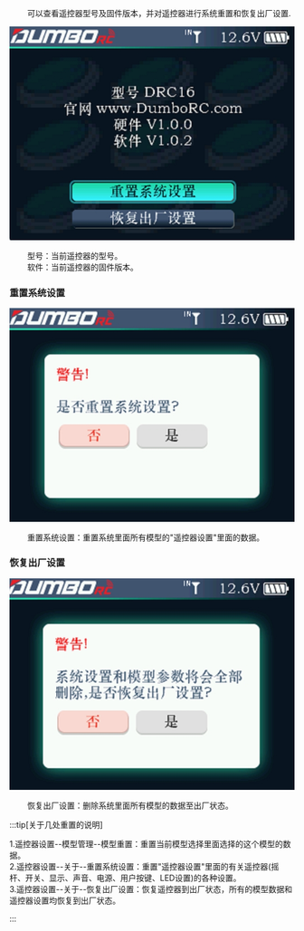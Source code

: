        可以查看遥控器型号及固件版本，并对遥控器进行系统重置和恢复出厂设置.

![](../pic/491.jpg)

        型号：当前遥控器的型号。<br/>        软件：当前遥控器的固件版本。

### 重置系统设置

![](../pic/492.jpg)

        重置系统设置：重置系统里面所有模型的"遥控器设置"里面的数据。

### 恢复出厂设置

![](../pic/493.jpg)

        恢复出厂设置：删除系统里面所有模型的数据至出厂状态。

:::tip[关于几处重置的说明]

1.遥控器设置--模型管理--模型重置：重置当前模型选择里面选择的这个模型的数据。<br/>2.遥控器设置--关于--重置系统设置：重置"遥控器设置"里面的有关遥控器(摇杆、开关、显示、声音、电源、用户按键、LED设置)的各种设置。<br/>3.遥控器设置--关于--恢复出厂设置：恢复遥控器到出厂状态，所有的模型数据和遥控器设置均恢复到出厂状态。

:::
